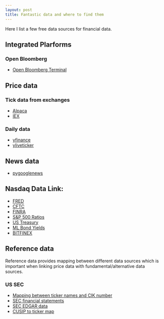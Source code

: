 ```yaml
---
layout: post
title: Fantastic data and where to find them  
---
```


Here I list a few free data sources for financial data.

## Integrated Plarforms 

### Open Bloomberg 
  - [Open Bloomberg Terminal](https://openbb.co/products/terminal)
  
## Price data

### Tick data from exchanges  
  - [Alpaca](https://alpaca.markets/docs/api-documentation/api-v2/market-data/alpaca-data-api-v2/historical/)
  - [IEX](https://iextrading.com/trading/market-data/#tops)

### Daily data 
  - [yfinance](https://github.com/ranaroussi/yfinance)
  - [yliveticker](https://github.com/yahoofinancelive/yliveticker)

## News data
  - [pygooglenews](https://github.com/kotartemiy/pygooglenews) 


## Nasdaq Data Link:
  - [FRED](https://data.nasdaq.com/data/FRED-federal-reserve-economic-data)
  - [CFTC](https://data.nasdaq.com/data/CFTC-commodity-futures-trading-commission-reports)
  - [FINRA](https://data.nasdaq.com/data/FINRA-financial-industry-regulatory-authority)
  - [S&P 500 Ratios](https://data.nasdaq.com/data/MULTPL-sp-500-ratios)
  - [US Treasury](https://data.nasdaq.com/data/USTREASURY-us-treasury)
  - [ML Bond Yields](https://data.nasdaq.com/data/ML-corporate-bond-yield-rates)
  - [BITFINEX](https://data.nasdaq.com/data/BITFINEX-bitfinex)


## Reference data 

Reference data provides mapping between different data sources which is important when linking price data with fundamental/alternative data sources. 

### US SEC 
- [Mapping between ticker names and CIK number](https://www.sec.gov/files/company_tickers_exchange.json)
- [SEC financial statements](https://www.sec.gov/dera/data/financial-statement-and-notes-data-set.html)
- [SEC EDGAR data](https://www.sec.gov/os/accessing-edgar-data)
- [CUSIP to ticker map](https://www.sec.gov/data/foiadocsfailsdatahtm)


